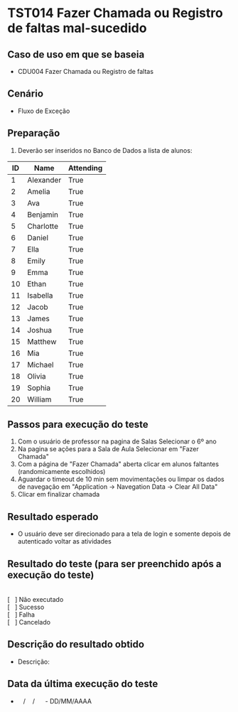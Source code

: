 # TST014 Fazer Chamada ou Registro de faltas mal-sucedido

## Caso de uso em que se baseia
- CDU004 Fazer Chamada ou Registro de faltas

## Cenário
- Fluxo de Exceção

## Preparação
1. Deverão ser inseridos no Banco de Dados a lista de alunos:

| ID | Name      | Attending |
|----|-----------|-----------|
| 1  | Alexander | True      |
| 2  | Amelia    | True      |
| 3  | Ava       | True      |
| 4  | Benjamin  | True      |
| 5  | Charlotte | True      |
| 6  | Daniel    | True      |
| 7  | Ella      | True      |
| 8  | Emily     | True      |
| 9  | Emma      | True      |
| 10 | Ethan     | True      |
| 11 | Isabella  | True      |
| 12 | Jacob     | True      |
| 13 | James     | True      |
| 14 | Joshua    | True      |
| 15 | Matthew   | True      |
| 16 | Mia       | True      |
| 17 | Michael   | True      |
| 18 | Olivia    | True      |
| 19 | Sophia    | True      |
| 20 | William   | True      |


## Passos para execução do teste
1. Com o usuário de professor na pagina de Salas Selecionar o 6º ano
2. Na pagina se ações para a Sala de Aula Selecionar em "Fazer Chamada"
3. Com a página de "Fazer Chamada" aberta clicar em alunos faltantes (randomicamente escolhidos)
4. Aguardar o timeout de 10 min sem movimentações ou limpar os dados de navegação em "Application -> Navegation Data -> Clear All Data"
5. Clicar em finalizar chamada

## Resultado esperado
- O usuário deve ser direcionado para a tela de login e somente depois de autenticado voltar as atividades

## Resultado do teste (para ser preenchido após a execução do teste)
<br>
[&nbsp;&nbsp;&nbsp;] Não executado
<br>
[&nbsp;&nbsp;&nbsp;] Sucesso
<br>
[&nbsp;&nbsp;&nbsp;] Falha
<br>
[&nbsp;&nbsp;&nbsp;] Cancelado

## Descrição do resultado obtido
- Descrição: 

## Data da última execução do teste
-  &nbsp;&nbsp; / &nbsp;&nbsp; / &nbsp;&nbsp;&nbsp;&nbsp; - DD/MM/AAAA
